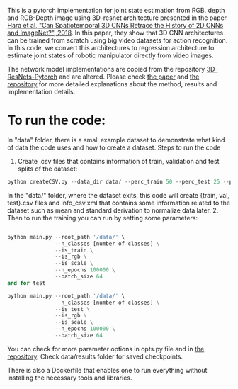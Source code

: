 This is a pytorch implementation for joint state estimation from RGB, depth and RGB-Depth image using 3D-resnet architecture presented in the paper [Hara et al, "Can Spatiotemporal 3D CNNs Retrace the History of 2D CNNs and ImageNet?", 2018](http://openaccess.thecvf.com/content_cvpr_2018/html/Hara_Can_Spatiotemporal_3D_CVPR_2018_paper.html). In this paper, they show that 3D CNN architectures can be trained from scratch using big video datasets for action recognition. In this code, we convert this architectures to regression architecture to estimate joint states of robotic manipulator directly from video images.
 
The network model implementations are copied from the repository [3D-ResNets-Pytorch](https://github.com/kenshohara/3D-ResNets-PyTorch) and are altered. Please check [the paper](http://openaccess.thecvf.com/content_cvpr_2018/html/Hara_Can_Spatiotemporal_3D_CVPR_2018_paper.html) and [the repository](https://github.com/kenshohara/3D-ResNets-PyTorch) for more detailed explanations about the method, results and implementation details.

# To run the code:
In "data" folder, there is a small example dataset to demonstrate what kind of data the code uses and how to create a dataset.
Steps to run the code
1. Create .csv files that contains information of train, validation and test splits of the dataset:

```python
python createCSV.py --data_dir data/ --perc_train 50 --perc_test 25 --per_val 25.
```

In the "data/" folder, where the dataset exits, this code will create {train, val, test}.csv files and info_csv.xml that contains some information related to the dataset such as mean and standard derivation to normalize data later.
2. Then to run the training you can run by setting some parameters:
```python

python main.py --root_path '/data/' \
               --n_classes [number of classes] \
               --is_train \
               --is_rgb \
               --is_scale \
               --n_epochs 100000 \
               --batch_size 64
and for test 

python main.py --root_path '/data/' \
               --n_classes [number of classes] \
               --is_test \
               --is_rgb \
               --is_scale \
               --n_epochs 100000 \
               --batch_size 64               
```
 
You can check for more parameter options in opts.py file and in [the repository](https://github.com/kenshohara/3D-ResNets-PyTorch).
Check data/results folder for saved checkpoints. 

There is also a Dockerfile that enables one to run everything without installing the necessary tools and libraries.




